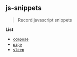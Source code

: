 ## js-snippets

> Record javascript snippets

**List**  

* [`compose`](/src/compose.md)
* [`pipe`](/src/pipe.md)
* [`sleep`](/src/sleep.md)
